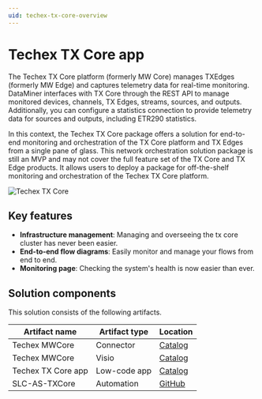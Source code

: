 ```yaml
---
uid: techex-tx-core-overview
---
```


# Techex TX Core app

The Techex TX Core platform (formerly MW Core) manages TXEdges (formerly MW Edge) and captures telemetry data for real-time monitoring. DataMiner interfaces with TX Core through the REST API to manage monitored devices, channels, TX Edges, streams, sources, and outputs. Additionally, you can configure a statistics connection to provide telemetry data for sources and outputs, including ETR290 statistics.

In this context, the Techex TX Core package offers a solution for end-to-end monitoring and orchestration of the TX Core platform and TX Edges from a single pane of glass. This network orchestration solution package is still an MVP and may not cover the full feature set of the TX Core and TX Edge products. It allows users to deploy a package for off-the-shelf monitoring and orchestration of the Techex TX Core platform.

![Techex TX Core](~/user-guide/images/techex-txcore-demo.gif)

## Key features

- **Infrastructure management**: Managing and overseeing the tx core cluster has never been easier.
- **End-to-end flow diagrams**: Easily monitor and manage your flows from end to end.
- **Monitoring page**: Checking the system's health is now easier than ever.

## Solution components

This solution consists of the following artifacts.

| Artifact name | Artifact type     | Location |
|-------------|---------------------|------    |
| Techex MWCore | Connector    | [Catalog](https://catalog.dataminer.services/details/838c9515-69fd-4405-9284-822cb8bd5686) |
| Techex MWCore | Visio    | [Catalog](https://catalog.dataminer.services/details/fdd0f03c-a5b5-49b6-8275-2c736e37369e)    |
| Techex TX Core app | Low-code app | [Catalog](https://catalog.dataminer.services/details/3db5e1b5-9d22-44f6-bf6c-7c6c205f8c13) |
| SLC-AS-TXCore | Automation | [GitHub](https://github.com/SkylineCommunications/SLC-AS-TXCore) |
